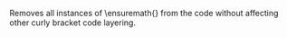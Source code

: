 Removes all instances of \ensuremath{} from the code without affecting other curly bracket code layering.

